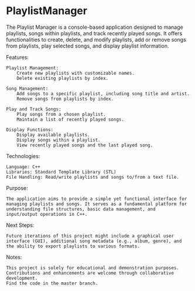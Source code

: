 # PlaylistManager
The Playlist Manager is a console-based application designed to manage playlists, songs within playlists, and track recently played songs. It offers functionalities to create, delete, and modify playlists, add or remove songs from playlists, play selected songs, and display playlist information.

Features:

    Playlist Management:
        Create new playlists with customizable names.
        Delete existing playlists by index.

    Song Management:
        Add songs to a specific playlist, including song title and artist.
        Remove songs from playlists by index.

    Play and Track Songs:
        Play songs from a chosen playlist.
        Maintain a list of recently played songs.

    Display Functions:
        Display available playlists.
        Display songs within a playlist.
        View recently played songs and the last played song.

Technologies:

    Language: C++
    Libraries: Standard Template Library (STL)
    File Handling: Read/write playlists and songs to/from a text file.

Purpose:

    The application aims to provide a simple yet functional interface for managing playlists and songs. It serves as a fundamental platform for understanding file structures, basic data management, and     
    input/output operations in C++.
    
Next Steps:

    Future iterations of this project might include a graphical user interface (GUI), additional song metadata (e.g., album, genre), and the ability to export playlists to various formats.

Notes:

    This project is solely for educational and demonstration purposes.
    Contributions and enhancements are welcome through collaborative development.
    Find the code in the master branch.
    
